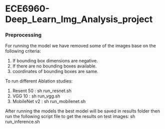 # ECE6960-Deep_Learn_Img_Analysis_project

### Preprocessing
For running the model we have removed some of the images base on the following criteria:
1. If bounding box dimensions are negative.
2. If there are no bounding boxes available.
3. coordinates of bounding boxes are same.

To run different Ablation studies:

1. Resent 50 : sh run_resnet.sh
2. VGG 10 : sh run_vgg.sh
3. MobileNet v2 : sh run_mobilenet.sh

After running the models the best model will be saved in results folder then run the following script file to get the results on test images:
sh run_inference.sh
